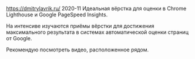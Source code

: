 https://dmitrylavrik.ru/
2020-11
Идеальная вёрстка
для оценки в Chrome Lighthouse и Google PageSpeed Insights.

На интенсиве изучаются приёмы вёрстки для достижения максимального результата в системах автоматической оценки страниц от Google.

Рекомендую посмотреть видео, расположенное рядом.